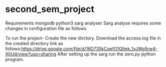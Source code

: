 # second_sem_project
Requirements
            mongodb
            python3
            sarg analyser
 Sarg analyse requires some changes in configuration file as follows.
 
To run the project-
                  Create the new dirctory.
                  Download the access.log file in the created directory link as follows:https://drive.google.com/file/d/16D735kCqefO1Qltek_1vJWg5rw4-X0Ud/view?usp=sharing
                  After setting up the sarg run the zero.py python program.
                  
